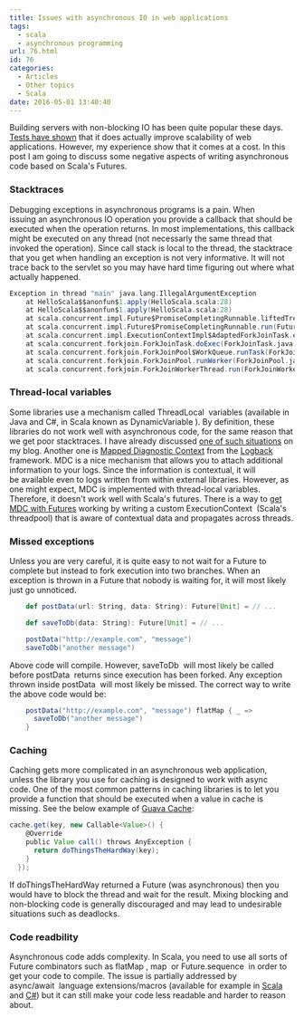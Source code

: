 ```yaml
---
title: Issues with asynchronous IO in web applications
tags:
  - scala
  - asynchronous programming
url: 76.html
id: 76
categories:
  - Articles
  - Other topics
  - Scala
date: 2016-05-01 13:40:40
---
```


Building servers with non-blocking IO has been quite popular these days. [Tests have shown](http://www.ducons.com/blog/tests-and-thoughts-on-asynchronous-io-vs-multithreading#conclusions) that it does actually improve scalability of web applications. However, my experience show that it comes at a cost. In this post I am going to discuss some negative aspects of writing asynchronous code based on Scala's Futures.

### Stacktraces

Debugging exceptions in asynchronous programs is a pain. When issuing an asynchronous IO operation you provide a callback that should be executed when the operation returns. In most implementations, this callback might be executed on any thread (not necessarly the same thread that invoked the operation). Since call stack is local to the thread, the stacktrace that you get when handling an exception is not very informative. It will not trace back to the servlet so you may have hard time figuring out where what actually happened.

```scala
Exception in thread "main" java.lang.IllegalArgumentException
	at HelloScala$$anonfun$1.apply(HelloScala.scala:28)
	at HelloScala$$anonfun$1.apply(HelloScala.scala:28)
	at scala.concurrent.impl.Future$PromiseCompletingRunnable.liftedTree1$1(Future.scala:24)
	at scala.concurrent.impl.Future$PromiseCompletingRunnable.run(Future.scala:24)
	at scala.concurrent.impl.ExecutionContextImpl$AdaptedForkJoinTask.exec(ExecutionContextImpl.scala:121)
	at scala.concurrent.forkjoin.ForkJoinTask.doExec(ForkJoinTask.java:260)
	at scala.concurrent.forkjoin.ForkJoinPool$WorkQueue.runTask(ForkJoinPool.java:1339)
	at scala.concurrent.forkjoin.ForkJoinPool.runWorker(ForkJoinPool.java:1979)
	at scala.concurrent.forkjoin.ForkJoinWorkerThread.run(ForkJoinWorkerThread.java:107)
```

### Thread-local variables

Some libraries use a mechanism called ThreadLocal  variables (available in Java and C#, in Scala known as DynamicVariable ). By definition, these libraries do not work well with asynchronous code, for the same reason that we get poor stacktraces. I have already discussed [one of such situations](http://codewithstyle.info/accessing-request-parameters-from-inside-a-future-in-scalatra/) on my blog. Another one is [Mapped Diagnostic Context](https://logging.apache.org/log4j/1.2/apidocs/org/apache/log4j/MDC.html) from the [Logback](http://logback.qos.ch) framework. MDC is a nice mechanism that allows you to attach additional information to your logs. Since the information is contextual, it will be available even to logs written from within external libraries. However, as one might expect, MDC is implemented with thread-local variables. Therefore, it doesn't work well with Scala's futures. There is a way to [get MDC with Futures](http://stackoverflow.com/questions/28306429/track-context-specific-data-across-threads) working by writing a custom ExecutionContext  (Scala's threadpool) that is aware of contextual data and propagates across threads.

### Missed exceptions

Unless you are very careful, it is quite easy to not wait for a Future to complete but instead to fork execution into two branches. When an exception is thrown in a Future that nobody is waiting for, it will most likely just go unnoticed.

```scala
    def postData(url: String, data: String): Future[Unit] = // ...

    def saveToDb(data: String): Future[Unit] = // ...

    postData("http://example.com", "message")
    saveToDb("another message")
```

Above code will compile. However, saveToDb  will most likely be called before postData  returns since execution has been forked. Any exception thrown inside postData  will most likely be missed. The correct way to write the above code would be:

```scala
    postData("http://example.com", "message") flatMap { _ =>
      saveToDb("another message")
    }
```

### Caching

Caching gets more complicated in an asynchronous web application, unless the library you use for caching is designed to work with async code. One of the most common patterns in caching libraries is to let you provide a function that should be executed when a value in cache is missing. See the below example of [Guava Cache](https://github.com/google/guava/wiki/CachesExplained):

```scala
cache.get(key, new Callable<Value>() {
    @Override
    public Value call() throws AnyException {
      return doThingsTheHardWay(key);
    }
  });
```

If doThingsTheHardWay returned a Future (was asynchronous) then you would have to block the thread and wait for the result. Mixing blocking and non-blocking code is generally discouraged and may lead to undesirable situations such as deadlocks.

### Code readbility

Asynchronous code adds complexity. In Scala, you need to use all sorts of Future combinators such as flatMap , map  or Future.sequence  in order to get your code to compile. The issue is partially addressed by async/await  language extensions/macros (available for example in [Scala](https://github.com/scala/async) and [C#](https://msdn.microsoft.com/pl-pl/library/hh191443.aspx)) but it can still make your code less readable and harder to reason about.